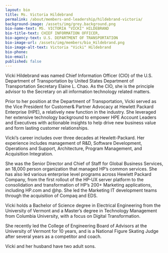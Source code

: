 ```yaml
---
layout: bio
title: Ms. Victoria Hildebrand
permalink: /about/members-and-leadership/hildebrand-victoria/
background-image: /assets/img/grey.background.png
bio-name-text: MS. VICTORIA "VICKI" HILDEBRAND
bio-title-text: CHIEF INFORMATION OFFICER,
bio-agency-text: U.S. DEPARTMENT OF TRANSPORTATION
bio-image-url: /assets/img/members/bio_Hildebrand.png
bio-image-alt-text: Victoria "Vicki" Hildebrand
bio-phone:
bio-email:
published: false
---
```

Vicki Hildebrand was named Chief Information Officer (CIO) of the U.S. Department of Transportation by United States Department of Transportation Secretary Elaine L. Chao. As the CIO, she is the principle advisor to the Secretary on all information technology related matters.

Prior to her position at the Department of Transportation, Vicki served as the Vice President for Customer& Partner Advocacy at Hewlett Packard Enterprise (HPE), a relatively new function in the industry. She leveraged her extensive technology background to empower HPE Account Leaders and Executives with actionable insights to help drive new business value and form lasting customer relationships.

Vicki’s career includes over three decades at Hewlett-Packard. Her experience includes management of R&D, Software Development, Operations and Support, Architecture, Program Management, and Acquisition Integration.

She was the Senior Director and Chief of Staff for Global Business Services, an 18,000 person organization that managed HP’s common services. She has also led various enterprise level programs across Hewlett Packard Company, from the first rollout of the HP-UX server platform to the consolidation and transformation of HP’s 200+ Marketing applications, including HP.com and @hp. She led the Marketing IT development teams through the acquisition of Compaq and EDS.

Vicki holds a Bachelor of Science degree in Electrical Engineering from the University of Vermont and a Master’s degree in Technology Management from Columbia University, with a focus on Digital Transformation.

She recently led the College of Engineering Board of Advisors at the University of Vermont for 10 years, and is a National Figure Skating Judge after several years as a competitor and coach.

Vicki and her husband have two adult sons.
